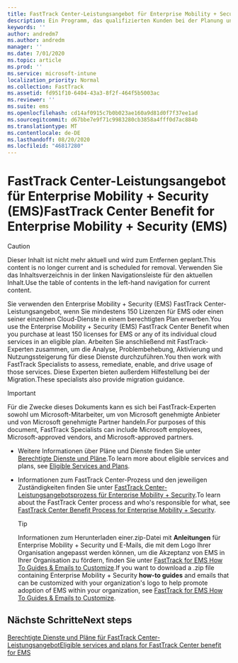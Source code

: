 ```yaml
---
title: FastTrack Center-Leistungsangebot für Enterprise Mobility + Security (EMS)
description: Ein Programm, das qualifizierten Kunden bei der Planung und Bereitstellung von Intune und Azure Active Directory Premium hilft
keywords: ''
author: andredm7
ms.author: andredm
manager: ''
ms.date: 7/01/2020
ms.topic: article
ms.prod: ''
ms.service: microsoft-intune
localization_priority: Normal
ms.collection: FastTrack
ms.assetid: fd951f10-6404-43a3-8f2f-464f5b5003ac
ms.reviewer: ''
ms.suite: ems
ms.openlocfilehash: cd14af0915c7b0b023ae160a9d81d0f7f37ee1ad
ms.sourcegitcommit: d67bbe7e9f71c9983280cb3858a4fff0d7ac884b
ms.translationtype: MT
ms.contentlocale: de-DE
ms.lasthandoff: 08/20/2020
ms.locfileid: "46817280"
---
```

# <a name="fasttrack-center-benefit-for-enterprise-mobility--security-ems"></a><span data-ttu-id="15ac0-103">FastTrack Center-Leistungsangebot für Enterprise Mobility + Security (EMS)</span><span class="sxs-lookup"><span data-stu-id="15ac0-103">FastTrack Center Benefit for Enterprise Mobility + Security (EMS)</span></span>

> [!CAUTION]
> <span data-ttu-id="15ac0-104">Dieser Inhalt ist nicht mehr aktuell und wird zum Entfernen geplant.</span><span class="sxs-lookup"><span data-stu-id="15ac0-104">This content is no longer current and is scheduled for removal.</span></span> <span data-ttu-id="15ac0-105">Verwenden Sie das Inhaltsverzeichnis in der linken Navigationsleiste für den aktuellen Inhalt.</span><span class="sxs-lookup"><span data-stu-id="15ac0-105">Use the table of contents in the left-hand navigation for current content.</span></span>


<span data-ttu-id="15ac0-106">Sie verwenden den Enterprise Mobility + Security (EMS) FastTrack Center-Leistungsangebot, wenn Sie mindestens 150 Lizenzen für EMS oder einen seiner einzelnen Cloud-Dienste in einem berechtigten Plan erwerben.</span><span class="sxs-lookup"><span data-stu-id="15ac0-106">You use the Enterprise Mobility + Security (EMS) FastTrack Center Benefit when you purchase at least 150 licenses for EMS or any of its individual cloud services in an eligible plan.</span></span> <span data-ttu-id="15ac0-107">Arbeiten Sie anschließend mit FastTrack-Experten zusammen, um die Analyse, Problembehebung, Aktivierung und Nutzungssteigerung für diese Dienste durchzuführen.</span><span class="sxs-lookup"><span data-stu-id="15ac0-107">You then work with FastTrack Specialists to assess, remediate, enable, and drive usage of those services.</span></span> <span data-ttu-id="15ac0-108">Diese Experten bieten außerdem Hilfestellung bei der Migration.</span><span class="sxs-lookup"><span data-stu-id="15ac0-108">These specialists also provide migration guidance.</span></span> 

> [!IMPORTANT]
> <span data-ttu-id="15ac0-109">Für die Zwecke dieses Dokuments kann es sich bei FastTrack-Experten sowohl um Microsoft-Mitarbeiter, um von Microsoft genehmigte Anbieter und von Microsoft genehmigte Partner handeln.</span><span class="sxs-lookup"><span data-stu-id="15ac0-109">For purposes of this document, FastTrack Specialists can include Microsoft employees, Microsoft-approved vendors, and Microsoft-approved partners.</span></span>

- <span data-ttu-id="15ac0-110">Weitere Informationen über Pläne und Dienste finden Sie unter [Berechtigte Dienste und Pläne](M365-eligible-services-and-plans.md).</span><span class="sxs-lookup"><span data-stu-id="15ac0-110">To learn more about eligible services and plans, see [Eligible Services and Plans](M365-eligible-services-and-plans.md).</span></span>

- <span data-ttu-id="15ac0-111">Informationen zum FastTrack Center-Prozess und den jeweiligen Zuständigkeiten finden Sie unter [FastTrack Center-Leistungsangebotsprozess für Enterprise Mobility + Security](EMS-fasttrack-process.md).</span><span class="sxs-lookup"><span data-stu-id="15ac0-111">To learn about the FastTrack Center process and who's responsible for what, see [FastTrack Center Benefit Process for Enterprise Mobility + Security](EMS-fasttrack-process.md).</span></span>

    > [!TIP]
    > <span data-ttu-id="15ac0-112">Informationen zum Herunterladen einer.zip-Datei mit **Anleitungen** für Enterprise Mobility + Security und E-Mails, die mit dem Logo Ihrer Organisation angepasst werden können, um die Akzeptanz von EMS in Ihrer Organisation zu fördern, finden Sie unter [FastTrack for EMS How To Guides & Emails to Customize](https://gallery.technet.microsoft.com/FastTrack-for-EMS-How-To-f170da4c).</span><span class="sxs-lookup"><span data-stu-id="15ac0-112">If you want to download a .zip file containing Enterprise Mobility + Security **how-to guides** and emails that can be customized with your organization's logo to help promote adoption of EMS within your organization, see [FastTrack for EMS How To Guides & Emails to Customize](https://gallery.technet.microsoft.com/FastTrack-for-EMS-How-To-f170da4c).</span></span>

## <a name="next-steps"></a><span data-ttu-id="15ac0-113">Nächste Schritte</span><span class="sxs-lookup"><span data-stu-id="15ac0-113">Next steps</span></span>

[<span data-ttu-id="15ac0-114">Berechtigte Dienste und Pläne für FastTrack Center-Leistungsangebot</span><span class="sxs-lookup"><span data-stu-id="15ac0-114">Eligible services and plans for FastTrack Center benefit for EMS</span></span>](M365-eligible-services-and-plans.md)